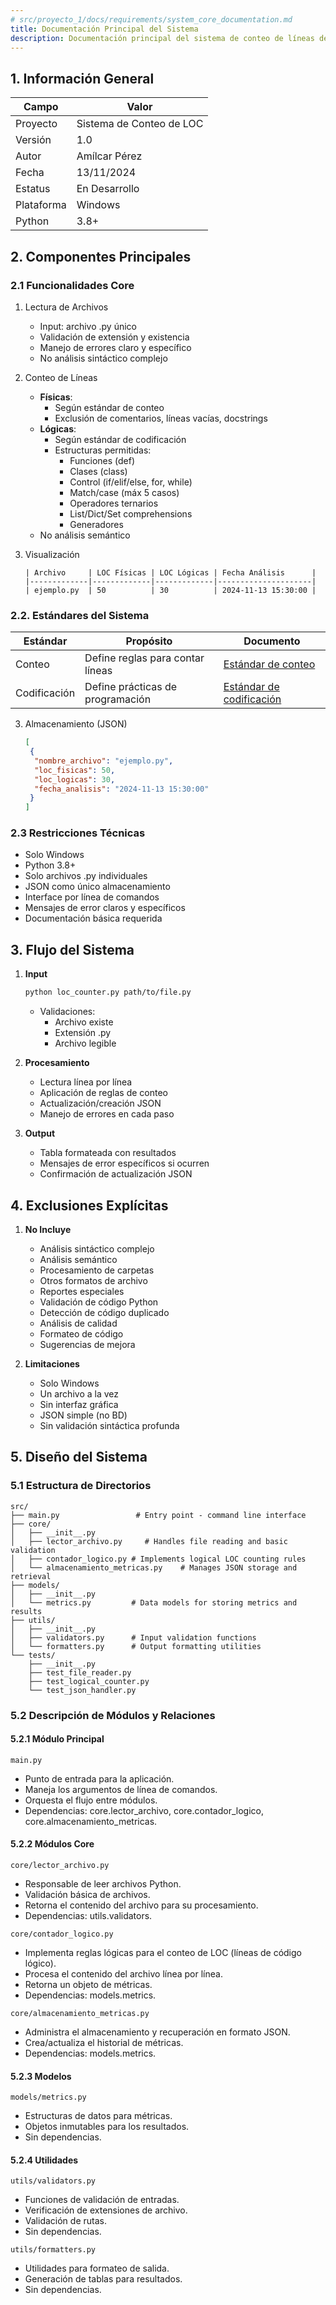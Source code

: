 ```yaml
---
# src/proyecto_1/docs/requirements/system_core_documentation.md
title: Documentación Principal del Sistema
description: Documentación principal del sistema de conteo de líneas de código incluyendo requerimientos, estándares y exclusiones
---
```


## 1. Información General

| Campo | Valor |
|-------|-------|
| Proyecto | Sistema de Conteo de LOC |
| Versión | 1.0 |
| Autor | Amílcar Pérez |
| Fecha | 13/11/2024 |
| Estatus | En Desarrollo |
| Plataforma | Windows |
| Python | 3.8+ |

## 2. Componentes Principales

### 2.1 Funcionalidades Core
1. Lectura de Archivos
   - Input: archivo .py único
   - Validación de extensión y existencia
   - Manejo de errores claro y específico
   - No análisis sintáctico complejo

2. Conteo de Líneas
   - **Físicas**: 
     * Según estándar de conteo
     * Exclusión de comentarios, líneas vacías, docstrings
   - **Lógicas**: 
     * Según estándar de codificación
     * Estructuras permitidas:
       - Funciones (def)
       - Clases (class)
       - Control (if/elif/else, for, while)
       - Match/case (máx 5 casos)
       - Operadores ternarios
       - List/Dict/Set comprehensions
       - Generadores
   - No análisis semántico

4. Visualización
   ```
   | Archivo     | LOC Físicas | LOC Lógicas | Fecha Análisis      |
   |-------------|-------------|-------------|---------------------|
   | ejemplo.py  | 50          | 30          | 2024-11-13 15:30:00 |
   ```

### 2.2. Estándares del Sistema

| Estándar | Propósito | Documento |
|----------|-----------|-----------|
| Conteo | Define reglas para contar líneas | [Estándar de conteo](../../../../docs/standards/counting_standard.md) |
| Codificación | Define prácticas de programación | [Estándar de codificación](../../../../docs/standards/coding_standard/1_naming_conventions.md) |

3. Almacenamiento (JSON)
   ```json
   [
    {
     "nombre_archivo": "ejemplo.py",
     "loc_fisicas": 50,
     "loc_logicas": 30,
     "fecha_analisis": "2024-11-13 15:30:00"
    }
   ]
   ```

### 2.3 Restricciones Técnicas
- Solo Windows
- Python 3.8+
- Solo archivos .py individuales
- JSON como único almacenamiento
- Interface por línea de comandos
- Mensajes de error claros y específicos
- Documentación básica requerida

## 3. Flujo del Sistema

1. **Input**
   ```bash
   python loc_counter.py path/to/file.py
   ```
   - Validaciones:
     * Archivo existe
     * Extensión .py
     * Archivo legible

2. **Procesamiento**
   - Lectura línea por línea
   - Aplicación de reglas de conteo
   - Actualización/creación JSON
   - Manejo de errores en cada paso

3. **Output**
   - Tabla formateada con resultados
   - Mensajes de error específicos si ocurren
   - Confirmación de actualización JSON

## 4. Exclusiones Explícitas

1. **No Incluye**
   - Análisis sintáctico complejo
   - Análisis semántico
   - Procesamiento de carpetas
   - Otros formatos de archivo
   - Reportes especiales
   - Validación de código Python
   - Detección de código duplicado
   - Análisis de calidad
   - Formateo de código
   - Sugerencias de mejora

2. **Limitaciones**
   - Solo Windows
   - Un archivo a la vez
   - Sin interfaz gráfica
   - JSON simple (no BD)
   - Sin validación sintáctica profunda

## 5. Diseño del Sistema

### 5.1 Estructura de Directorios
```
src/
├── main.py                 # Entry point - command line interface
├── core/
│   ├── __init__.py
│   ├── lector_archivo.py     # Handles file reading and basic validation
│   ├── contador_logico.py # Implements logical LOC counting rules
│   └── almacenamiento_metricas.py    # Manages JSON storage and retrieval
├── models/
│   ├── __init__.py
│   └── metrics.py         # Data models for storing metrics and results
├── utils/
│   ├── __init__.py
│   ├── validators.py      # Input validation functions
│   └── formatters.py      # Output formatting utilities
└── tests/
    ├── __init__.py
    ├── test_file_reader.py
    ├── test_logical_counter.py
    └── test_json_handler.py
```

### 5.2 Descripción de Módulos y Relaciones

#### 5.2.1 Módulo Principal  
`main.py`  
- Punto de entrada para la aplicación.  
- Maneja los argumentos de línea de comandos.  
- Orquesta el flujo entre módulos.  
- Dependencias: core.lector_archivo, core.contador_logico, core.almacenamiento_metricas.  

#### 5.2.2 Módulos Core  
`core/lector_archivo.py`  
- Responsable de leer archivos Python.  
- Validación básica de archivos.  
- Retorna el contenido del archivo para su procesamiento.  
- Dependencias: utils.validators.  

`core/contador_logico.py`  
- Implementa reglas lógicas para el conteo de LOC (líneas de código lógico).  
- Procesa el contenido del archivo línea por línea.  
- Retorna un objeto de métricas.  
- Dependencias: models.metrics.  

`core/almacenamiento_metricas.py`  
- Administra el almacenamiento y recuperación en formato JSON.  
- Crea/actualiza el historial de métricas.  
- Dependencias: models.metrics.  

#### 5.2.3 Modelos  
`models/metrics.py`  
- Estructuras de datos para métricas.  
- Objetos inmutables para los resultados.  
- Sin dependencias.  

#### 5.2.4 Utilidades  
`utils/validators.py`  
- Funciones de validación de entradas.  
- Verificación de extensiones de archivo.  
- Validación de rutas.  
- Sin dependencias.  

`utils/formatters.py`  
- Utilidades para formateo de salida.  
- Generación de tablas para resultados.  
- Sin dependencias.  